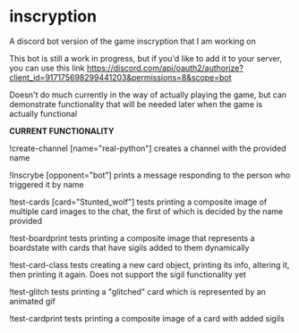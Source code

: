# inscryption
A discord bot version of the game inscryption that I am working on

This bot is still a work in progress, but if you'd like to add it to your server, you can use this link
https://discord.com/api/oauth2/authorize?client_id=917175698299441203&permissions=8&scope=bot

Doesn't do much currently in the way of actually playing the game, but can demonstrate functionality that will be needed later when the game is actually functional

**CURRENT FUNCTIONALITY**

!create-channel [name="real-python"] 
  creates a channel with the provided name
  
!Inscrybe [opponent="bot"]
  prints a message responding to the person who triggered it by name
  
!test-cards [card="Stunted_wolf"]
  tests printing a composite image of multiple card images to the chat, the first of which is decided by the name provided
  
!test-boardprint
  tests printing a composite image that represents a boardstate with cards that have sigils added to them dynamically
  
!test-card-class
  tests creating a new card object, printing its info, altering it, then printing it again. Does not support the sigil functionality yet
  
!test-glitch
  tests printing a "glitched" card which is represented by an animated gif
  
!test-cardprint
  tests printing a composite image of a card with added sigils

